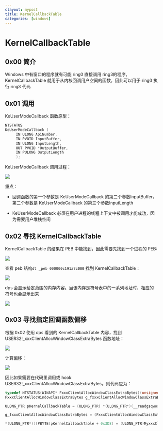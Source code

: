 ```yaml
---
clayout: mypost
title: KernelCallbackTable
categories: [windows]
---
```

# KernelCallbackTable

## 0x00 简介

Windows 中有窗口的程序就有可能 ring0 直接调用 ring3的程序，KernelCallbackTable 就用于从内核回调用户空间的函数，因此可以用于 ring0 执行 ring3 代码

## 0x01 调用

KeUserModeCallback 函数原型：

```C
NTSTATUS
KeUserModeCallback (
     IN ULONG ApiNumber,
     IN PVOID InputBuffer,
     IN ULONG InputLength,
     OUT PVOID *OutputBuffer,
     IN PULONG OutputLength
     );
```


KeUserModeCallback 调用过程：

![](https://gitee.com/tboom_is_here/pic/raw/master/img/Ar2xznvsXQHotO1.png)

重点：

- 回调函数的第一个参数是 KeUserModeCallback 的第二个参数InputBuffer，第二个参数是   KeUserModeCallback 的第三个参数InputLength

- KeUserModeCallback 必须在用户进程的线程上下文中被调用才能成功，因为需要用户堆栈空间

## 0x02 寻找 KernelCallbackTable

KernelCallbackTable 的结果在 PEB 中能找到，因此需要先找到一个进程的 PEB:

![](https://gitee.com/tboom_is_here/pic/raw/master/img/image_1.png)

查看 peb 结构`dt _peb 000000c191a7c000` 找到 KernelCallbackTable：

![](https://gitee.com/tboom_is_here/pic/raw/master/img/image_2.png)

dps 会显示给定范围的内存内容。当该内存是符号表中的一系列地址时，相应的符号也会显示出来

![](https://gitee.com/tboom_is_here/pic/raw/master/img/image_3.png)

## 0x03 寻找指定回调函数偏移

根据 0x02 使用 dps 看到的 KernelCallbackTable 内容，找到 USER32!_xxxClientAllocWindowClassExtraBytes 函数地址：

![](https://gitee.com/tboom_is_here/pic/raw/master/img/image_4.png)

计算偏移：

![](https://gitee.com/tboom_is_here/pic/raw/master/img/image_5.png)

因此如果需要在代码里调用或 hook USER32!_xxxClientAllocWindowClassExtraBytes，则代码应为：

```C
typedef NTSTATUS(WINAPI* FxxxClientAllocWindowClassExtraBytes)(unsigned int* pSize);
FxxxClientAllocWindowClassExtraBytes g_fxxxClientAllocWindowClassExtraBytes = NULL;

ULONG_PTR pKernelCallbackTable = (ULONG_PTR) *(ULONG_PTR*)(__readgsqword(0x60) + 0x58); // gs:[0x60] 指向进程 PEB，PEB 结构体偏移 0x58 为 KernelCallbackTable

g_fxxxClientAllocWindowClassExtraBytes = (FxxxClientAllocWindowClassExtraBytes)*(ULONG_PTR*)((PBYTE)pKernelCallbackTable + 0x3D8);  //KernelCallbackTable 偏移0x3D8 为 user32!_xxxClientAllocWindowClassExtraBytes

*(ULONG_PTR*)((PBYTE)pKernelCallbackTable + 0x3D8) = (ULONG_PTR)MyxxxClientAllocWindowClassExtraBytes;  // hook user32!_xxxClientAllocWindowClassExtraBytes 为自定义函数 MyxxxClientAllocWindowClassExtraBytes

```



